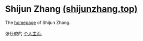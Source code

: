 # Shijun Zhang [(shijunzhang.top)](https://www.shijunzhang.top)
The <a href="https://www.shijunzhang.top/">homepage</a> of Shijun Zhang. 
<br> <br>
张仕俊的 <a href="https://www.shijunzhang.top/">个人主页.</a>
